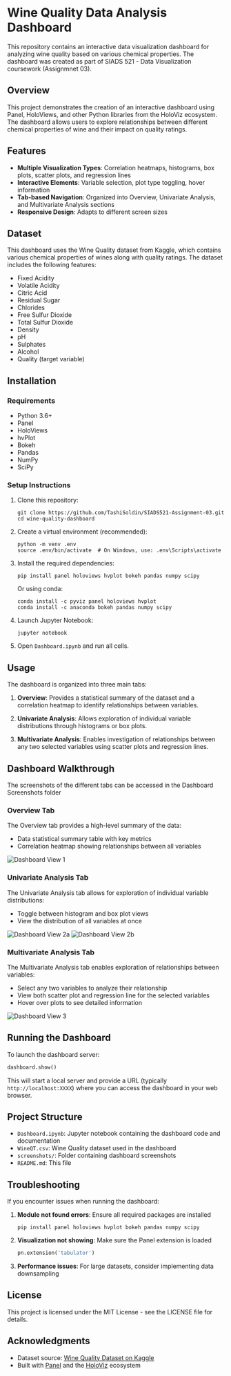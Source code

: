 # Wine Quality Data Analysis Dashboard

This repository contains an interactive data visualization dashboard for analyzing wine quality based on various chemical properties. The dashboard was created as part of SIADS 521 - Data Visualization coursework (Assignmnet 03).

## Overview

This project demonstrates the creation of an interactive dashboard using Panel, HoloViews, and other Python libraries from the HoloViz ecosystem. The dashboard allows users to explore relationships between different chemical properties of wine and their impact on quality ratings.

## Features

- **Multiple Visualization Types**: Correlation heatmaps, histograms, box plots, scatter plots, and regression lines
- **Interactive Elements**: Variable selection, plot type toggling, hover information
- **Tab-based Navigation**: Organized into Overview, Univariate Analysis, and Multivariate Analysis sections
- **Responsive Design**: Adapts to different screen sizes

## Dataset

This dashboard uses the Wine Quality dataset from Kaggle, which contains various chemical properties of wines along with quality ratings. The dataset includes the following features:

- Fixed Acidity
- Volatile Acidity
- Citric Acid
- Residual Sugar
- Chlorides
- Free Sulfur Dioxide
- Total Sulfur Dioxide
- Density
- pH
- Sulphates
- Alcohol
- Quality (target variable)

## Installation

### Requirements

- Python 3.6+
- Panel
- HoloViews
- hvPlot
- Bokeh
- Pandas
- NumPy
- SciPy

### Setup Instructions

1. Clone this repository:
   ```
   git clone https://github.com/TashiSoldin/SIADS521-Assignment-03.git
   cd wine-quality-dashboard
   ```

2. Create a virtual environment (recommended):
   ```
   python -m venv .env
   source .env/bin/activate  # On Windows, use: .env\Scripts\activate
   ```

3. Install the required dependencies:
   ```
   pip install panel holoviews hvplot bokeh pandas numpy scipy
   ```
   
   Or using conda:
   ```
   conda install -c pyviz panel holoviews hvplot
   conda install -c anaconda bokeh pandas numpy scipy
   ```

4. Launch Jupyter Notebook:
   ```
   jupyter notebook
   ```

5. Open `Dashboard.ipynb` and run all cells.

## Usage

The dashboard is organized into three main tabs:

1. **Overview**: Provides a statistical summary of the dataset and a correlation heatmap to identify relationships between variables.

2. **Univariate Analysis**: Allows exploration of individual variable distributions through histograms or box plots.

3. **Multivariate Analysis**: Enables investigation of relationships between any two selected variables using scatter plots and regression lines.

## Dashboard Walkthrough
The screenshots of the different tabs can be accessed in the Dashboard Screenshots folder

### Overview Tab
The Overview tab provides a high-level summary of the data:
- Data statistical summary table with key metrics
- Correlation heatmap showing relationships between all variables

![Dashboard View 1](https://github.com/user-attachments/assets/ed91f78f-1807-466f-b54c-14d2f36f3c95)

### Univariate Analysis Tab
The Univariate Analysis tab allows for exploration of individual variable distributions:
- Toggle between histogram and box plot views
- View the distribution of all variables at once

![Dashboard View 2a](https://github.com/user-attachments/assets/f4feeb2a-4779-46bf-8592-83dd62092030)
![Dashboard View 2b](https://github.com/user-attachments/assets/fb960d77-08d1-430b-a8e9-4198fae17f25)


### Multivariate Analysis Tab
The Multivariate Analysis tab enables exploration of relationships between variables:
- Select any two variables to analyze their relationship
- View both scatter plot and regression line for the selected variables
- Hover over plots to see detailed information

![Dashboard View 3](https://github.com/user-attachments/assets/d263abd7-e238-47aa-b730-16a35c4f2dcc)

## Running the Dashboard

To launch the dashboard server:

```python
dashboard.show()
```

This will start a local server and provide a URL (typically `http://localhost:XXXX`) where you can access the dashboard in your web browser.

## Project Structure

- `Dashboard.ipynb`: Jupyter notebook containing the dashboard code and documentation
- `WineQT.csv`: Wine Quality dataset used in the dashboard
- `screenshots/`: Folder containing dashboard screenshots
- `README.md`: This file

## Troubleshooting

If you encounter issues when running the dashboard:

1. **Module not found errors**: Ensure all required packages are installed
   ```
   pip install panel holoviews hvplot bokeh pandas numpy scipy
   ```

2. **Visualization not showing**: Make sure the Panel extension is loaded
   ```python
   pn.extension('tabulator')
   ```

3. **Performance issues**: For large datasets, consider implementing data downsampling

## License

This project is licensed under the MIT License - see the LICENSE file for details.

## Acknowledgments

- Dataset source: [Wine Quality Dataset on Kaggle](https://www.kaggle.com/datasets/yasserh/wine-quality-dataset)
- Built with [Panel](https://panel.holoviz.org/) and the [HoloViz](https://holoviz.org/) ecosystem
